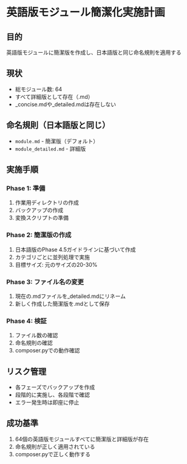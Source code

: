 # 英語版モジュール簡潔化実施計画

## 目的
英語版モジュールに簡潔版を作成し、日本語版と同じ命名規則を適用する

## 現状
- 総モジュール数: 64
- すべて詳細版として存在（.md）
- _concise.mdや_detailed.mdは存在しない

## 命名規則（日本語版と同じ）
- `module.md` - 簡潔版（デフォルト）
- `module_detailed.md` - 詳細版

## 実施手順

### Phase 1: 準備
1. 作業用ディレクトリの作成
2. バックアップの作成
3. 変換スクリプトの準備

### Phase 2: 簡潔版の作成
1. 日本語版のPhase 4.5ガイドラインに基づいて作成
2. カテゴリごとに並列処理で実施
3. 目標サイズ: 元のサイズの20-30%

### Phase 3: ファイル名の変更
1. 現在の.mdファイルを_detailed.mdにリネーム
2. 新しく作成した簡潔版を.mdとして保存

### Phase 4: 検証
1. ファイル数の確認
2. 命名規則の確認
3. composer.pyでの動作確認

## リスク管理
- 各フェーズでバックアップを作成
- 段階的に実施し、各段階で確認
- エラー発生時は即座に停止

## 成功基準
1. 64個の英語版モジュールすべてに簡潔版と詳細版が存在
2. 命名規則が正しく適用されている
3. composer.pyで正しく動作する